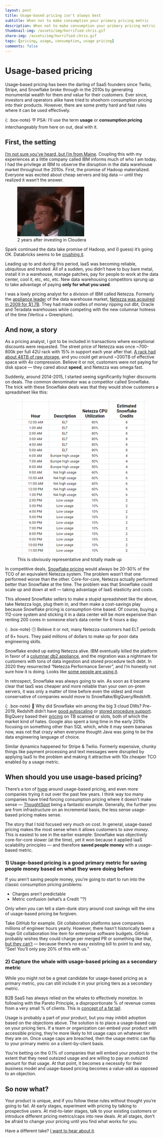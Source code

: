 ```yaml
---
layout: post
title: Usage-based pricing isn't always best
subtitle: When not to make consumption your primary pricing metric
description: When not to make consumption your primary pricing metric
thumbnail-img: /assets/img/horrified-chris.gif
share-img: /assets/img/horrified-chris.gif
tags: [pricing, usage, consumption, usage pricing]
comments: false
---
```

# Usage-based pricing

Usage-based pricing has been the darling of SaaS founders since Twilio, Stripe, and Snowflake broke through in the 2010s by generating monumental wealth for them *and* value for their customers. Ever since, investors and operators alike have tried to shoehorn consumption pricing into their products. However, there are some pretty hard and fast rules where it can be used effectively.

{: .box-note}
🪧 PSA: I’ll use the term **usage** or **consumption pricing** interchangeably from here on out, deal with it.

## First, the setting

[I’m not sure you’ve heard, but I’m from Maine](https://twitter.com/CSReuter/status/1331931049052540934). Coupling this with my experiences at a little company called IBM informs much of who I am today. I had the privilege at IBM to observe the disruption in the data warehouse market throughout the 2010s. First, the promise of Hadoop materialized. Everyone was excited about cheap servers and big data — until they realized it wasn’t the answer.

<figure>
    <img src="assets/img/horrified-chris.gif" alt="Chris Farley in a coffee crystals commercial">
    <figcaption>2 years after investing in Cloudera</figcaption>
</figure>

Spark continued the data lake promise of Hadoop, and (I guess) it’s going OK. Databricks seems to be [crushing it](https://techcrunch.com/2021/02/01/databricks-raises-1b-at-28b-valuation-as-it-reaches-425m-arr/).

Leading up to and during this period, IaaS was becoming reliable, ubiquitous and trusted. All of a sudden, you didn’t have to buy bare metal, install it in a warehouse, manage patches, pay for people to work at the data center, cool it, etc, etc, etc. New data warehousing competitors sprung up to take advantage of paying **only for what you used**.

I was a lowly pricing analyst for a division of IBM called Netezza. Formerly the [appliance leader](https://en.wikipedia.org/wiki/Data_warehouse_appliance) of the data warehouse market, [Netezza was acquired in 2009 for $1.7B](https://www.computerworld.com/article/2749200/ibm-to-acquire-netezza-for--1-7-billion.html). They had made oodles of money ripping out dbt, Oracle and Teradata warehouses while competing with the new columnar hotness of the time (Vertica + Greenplum).

## And now, a story

As a pricing analyst, I got to be included in transactions where exceptional discounts were requested. The street price of Netezza was once ~700-800k per full 42U rack with 15% in support each year after that. [A rack had about 48TB of raw storage](https://www.ibm.com/docs/en/psfa/7.2.1?topic=hardware-puredata-system-analytics-n2001-n2002-model-summary), and you could get around ~200TB of effective space with 4x compression. Believe it or not, customers were not paying for disk space — they cared about **speed**, and Netezza was omega fast.

Suddenly, around 2014-2015, I started seeing significantly higher discounts on deals. The common denominator was a competitor called Snowflake. The trick with these Snowflake deals was that they would show customers a spreadsheet like this:

<figure>
    <img src="assets/img/Snowflake-Table.png" alt="A fake Snowflake pricing spreadsheet">
    <figcaption>This is obviously representative and totally made up</figcaption>
</figure>

In competitive deals, [Snowflake pricing](https://www.snowflake.com/pricing/) would always be 20-30% of the TCO of an equivalent Netezza system. The problem wasn’t that one performed worse than the other. Core-for-core, Netezza actually performed better than Snowflake at the time. The problem was that Snowflake could scale up and down at will — taking advantage of IaaS elasticity and costs.

This allowed Snowflake sellers to make a stupid spreadsheet like the above, take Netezza logs, plug them in, and then make a cost-savings play because Snowflake pricing is consumption-time based. Of course, buying a 112-core system and sticking it in a data center will be more expensive than renting 200 cores in someone else’s data center for 6 hours a day.

{: .box-note}
🕒 Believe it or not, many Netezza customers had ELT periods of 6+ hours. They paid millions of dollars to make up for poor data engineering skills.

Snowflake ended up eating Netezza alive. IBM eventually killed the platform in favor of a [columnar db2 appliance](https://www.ibm.com/docs/en/ias?topic=system-overview), and the migration was a nightmare for customers with tons of data ingestion and stored procedure tech debt. In 2020 they resurrected “Netezza Performance Server”, and I’m honestly not sure how it is doing. Looks like [some people are using it](https://www.g2.com/products/ibm-netezza-performance-server/reviews).

In retrospect, Snowflake was always going to win. As soon as it became clear that IaaS was cheaper and more reliable than your own on-prem servers, it was only a matter of time before even the oldest and most conservative of companies would move to Snowflake/BigQuery/Redshift.

{: .box-note}
🥇 Why did Snowflake win among the big 3 cloud DWs? Pre-2019, Redshift didn’t have [good autoscaling](https://aws.amazon.com/about-aws/whats-new/2019/03/AmazonRedshift-ConcurrencyScaling/) or [stored procedure support](https://aws.amazon.com/about-aws/whats-new/2019/05/amazon-redshift-now-supports-stored-procedures/). BigQuery based their [pricing](https://cloud.google.com/bigquery/pricing) on TB scanned or slots, both of which the market kind of hates. Google also spent a long time in the early 2010s focusing on something other than SQL which, while it may seem bananas now, was not that crazy when everyone thought Java was going to be the data engineering language of choice.

Similar dynamics happened for Stripe & Twilio. Formerly expensive, chunky things like payment processing and text messages were disrupted by applying IaaS to the problem and making it attractive with 10x cheaper TCO enabled by a usage metric.

## When should you use usage-based pricing?

There’s a ton of [hype](https://openviewpartners.com/usage-based-pricing/) around usage-based pricing, and even more companies trying it out over the past few years. I think way too many companies have tried forcing consumption pricing where it doesn’t make sense — [ThoughtSpot](https://docs.thoughtspot.com/software/latest/consumption-pricing) being a fantastic example. Generally, the further you are from infrastructure on an incremental basis, the less sense usage-based pricing makes sense.

The story that I told focused very much on cost. In general, usage-based pricing makes the most sense when it allows customers to *save money*. This is easiest to see in the earlier example: Snowflake was objectively core-for-core slower (at the time), yet it won because it applied IaaS scalability principles — and therefore **saved people money** with a usage-based metric.

### **1) Usage-based pricing is a good primary metric for saving people money based on what they were doing before**

If you aren’t saving people money, you’re going to start to run into the classic consumption pricing problems:

- Charges aren’t predictable
- Metric confusion (what’s a Credit ™️?)

Only when you can tell a slam-dunk story around cost savings will the sins of usage-based pricing be forgiven. 

Take GitHub for example. Git collaboration platforms save companies millions of engineer hours yearly. However, there hasn’t historically been a huge Git collaboration line item for enterprise software budgets. GitHub probably wishes they could charge per merged PR or something like that, [but they can’t](https://github.com/pricing) — because there’s no easy existing bill to point to and say, “See! You’ll only pay 20% of this with us.”

### 2) **Capture the whale with usage-based pricing as a secondary metric**

While you might not be a great candidate for usage-based pricing as a primary metric, you can still include it in your pricing tiers as a secondary metric.

B2B SaaS has always relied on the whales to effectively monetize. In following with the Pareto Principle, a disproportionate % of revenue comes from a very small % of clients. This is [concept of a fat tail](https://whoisnnamdi.com/software-fat-tailed/).

Usage is probably a part of your product, but you may inhibit adoption based on the objections above. The solution is to place a usage-based cap on your pricing tiers. If a team or organization can embed your product with accessible pricing, they’re more likely to hit usage caps on whatever tier they are on. Once usage caps are breached, then the usage metric can flip to your primary metric on a client-by-client basis.

You’re betting on the 0.1% of companies that will embed your product to the extent that they need outsized usage and are willing to pay an outsized amount for that usage. At that point, it becomes a necessity for their business model and usage-based pricing becomes a value-add as opposed to an objection.

## So now what?

Your product is unique, and if you follow these rules without thought you’re going to fail. At early stages, experiment with pricing by talking to prospective users. At mid-to-later stages, talk to your existing customers or introduce different pricing metrics/caps into new deals. At all stages, don’t be afraid to change your pricing until you find what works for you.

Have a different take? [I want to hear about it](https://twitter.com/csreuter).
